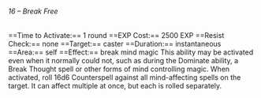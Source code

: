 ###### 16 – Break Free
==Time to Activate:== 1 round
==EXP Cost:== 2500 EXP
==Resist Check:== none
==Target:== caster
==Duration:== instantaneous
==Area:== self
==Effect:== break mind magic
This ability may be activated even when it normally could not, such as during the Dominate ability, a Break Thought spell or other forms of mind controlling magic. When activated, roll 16d6 Counterspell against all mind-affecting spells on the target. It can affect multiple at once, but each is rolled separately.
